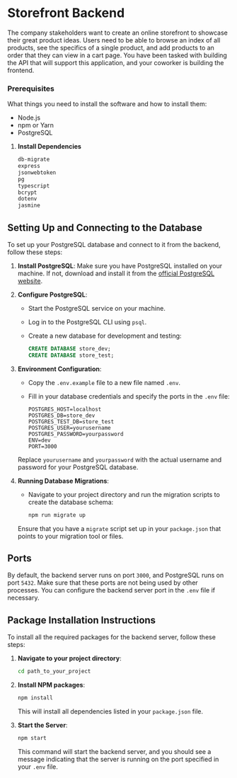 # Storefront Backend

The company stakeholders want to create an online storefront to showcase their great product ideas. Users need to be able to browse an index of all products, see the specifics of a single product, and add products to an order that they can view in a cart page. You have been tasked with building the API that will support this application, and your coworker is building the frontend.

### Prerequisites

What things you need to install the software and how to install them:

- Node.js
- npm or Yarn
- PostgreSQL

1. **Install Dependencies**

    ```sh
    db-migrate
    express
    jsonwebtoken
    pg
    typescript
    bcrypt
    dotenv
    jasmine
    ```



## Setting Up and Connecting to the Database

To set up your PostgreSQL database and connect to it from the backend, follow these steps:

1. **Install PostgreSQL**: Make sure you have PostgreSQL installed on your machine. If not, download and install it from the [official PostgreSQL website](https://www.postgresql.org/download/).

2. **Configure PostgreSQL**:
    - Start the PostgreSQL service on your machine.
    - Log in to the PostgreSQL CLI using `psql`.
    - Create a new database for development and testing:

        ```sql
        CREATE DATABASE store_dev;
        CREATE DATABASE store_test;
        ```

3. **Environment Configuration**:
    - Copy the `.env.example` file to a new file named `.env`.
    - Fill in your database credentials and specify the ports in the `.env` file:

        ```
        POSTGRES_HOST=localhost
        POSTGRES_DB=store_dev
        POSTGRES_TEST_DB=store_test
        POSTGRES_USER=yourusername
        POSTGRES_PASSWORD=yourpassword
        ENV=dev
        PORT=3000
        ```

    Replace `yourusername` and `yourpassword` with the actual username and password for your PostgreSQL database.

4. **Running Database Migrations**:
    - Navigate to your project directory and run the migration scripts to create the database schema:

        ```sh
        npm run migrate up
        ```

    Ensure that you have a `migrate` script set up in your `package.json` that points to your migration tool or files.

## Ports

By default, the backend server runs on port `3000`, and PostgreSQL runs on port `5432`. Make sure that these ports are not being used by other processes. You can configure the backend server port in the `.env` file if necessary.

## Package Installation Instructions

To install all the required packages for the backend server, follow these steps:

1. **Navigate to your project directory**:

    ```sh
    cd path_to_your_project
    ```

2. **Install NPM packages**:

    ```sh
    npm install
    ```

    This will install all dependencies listed in your `package.json` file.

3. **Start the Server**:

    ```sh
    npm start
    ```

    This command will start the backend server, and you should see a message indicating that the server is running on the port specified in your `.env` file.
